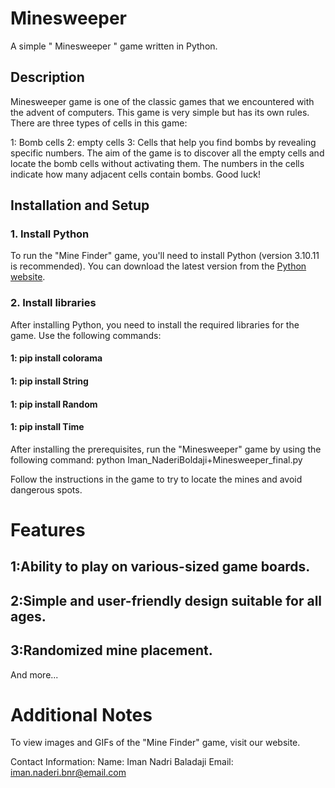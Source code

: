 # Minesweeper
A simple " Minesweeper " game written in Python.

## Description

Minesweeper game is one of the classic games that we encountered with the advent of computers. This game is very simple but has its own rules.
There are three types of cells in this game:

1: Bomb cells
2: empty cells
3: Cells that help you find bombs by revealing specific numbers.
The aim of the game is to discover all the empty cells and locate the bomb cells without activating them. The numbers in the cells indicate how many adjacent cells contain bombs. Good luck!

## Installation and Setup

### 1. Install Python

To run the "Mine Finder" game, you'll need to install Python (version 3.10.11 is recommended). You can download the latest version from the [Python website](https://www.python.org/downloads/).

### 2. Install libraries

After installing Python, you need to install the required libraries for the game. Use the following commands:
#### 1: pip install colorama
#### 1: pip install String
#### 1: pip install Random
#### 1: pip install Time

After installing the prerequisites, run the "Minesweeper" game by using the following command:
python Iman_NaderiBoldaji+Minesweeper_final.py

Follow the instructions in the game to try to locate the mines and avoid dangerous spots.

# Features

## 1:Ability to play on various-sized game boards.
## 2:Simple and user-friendly design suitable for all ages.
## 3:Randomized mine placement.
And more...



# Additional Notes
To view images and GIFs of the "Mine Finder" game, visit our website.

Contact Information:
Name: Iman Nadri Baladaji
Email: iman.naderi.bnr@email.com




